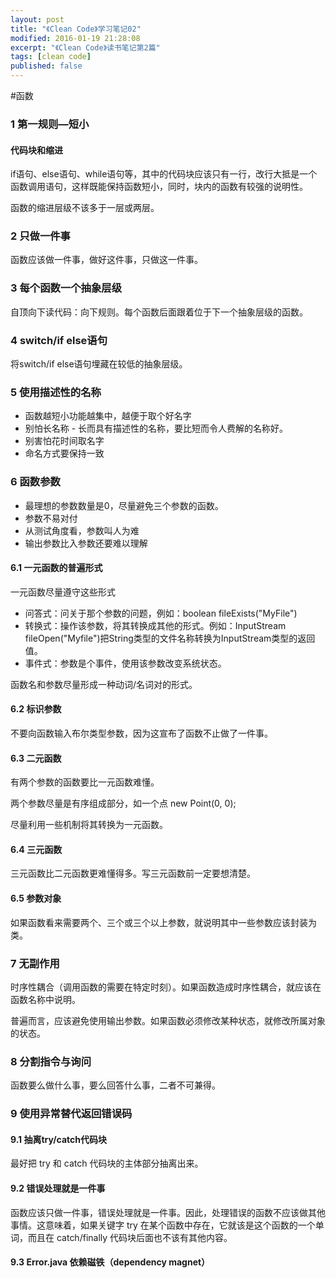 ```yaml
---
layout: post
title: "《Clean Code》学习笔记02"
modified: 2016-01-19 21:28:08
excerpt: "《Clean Code》读书笔记第2篇"
tags: [clean code]
published: false
---
```


#函数
### 1 第一规则—短小
#### 代码块和缩进
if语句、else语句、while语句等，其中的代码块应该只有一行，改行大抵是一个函数调用语句，这样既能保持函数短小，同时，块内的函数有较强的说明性。

函数的缩进层级不该多于一层或两层。

### 2 只做一件事
函数应该做一件事，做好这件事，只做这一件事。

### 3 每个函数一个抽象层级
自顶向下读代码：向下规则。每个函数后面跟着位于下一个抽象层级的函数。

### 4 switch/if else语句
将switch/if else语句埋藏在较低的抽象层级。

### 5 使用描述性的名称
- 函数越短小功能越集中，越便于取个好名字
- 别怕长名称 - 长而具有描述性的名称，要比短而令人费解的名称好。
- 别害怕花时间取名字
- 命名方式要保持一致

### 6 函数参数
- 最理想的参数数量是0，尽量避免三个参数的函数。
- 参数不易对付
- 从测试角度看，参数叫人为难
- 输出参数比入参数还要难以理解

#### 6.1 一元函数的普遍形式

一元函数尽量遵守这些形式

- 问答式：问关于那个参数的问题，例如：boolean fileExists("MyFile")
- 转换式：操作该参数，将其转换成其他的形式。例如：InputStream fileOpen("Myfile")把String类型的文件名称转换为InputStream类型的返回值。
- 事件式：参数是个事件，使用该参数改变系统状态。

函数名和参数尽量形成一种动词/名词对的形式。


#### 6.2 标识参数
不要向函数输入布尔类型参数，因为这宣布了函数不止做了一件事。

#### 6.3 二元函数
有两个参数的函数要比一元函数难懂。

两个参数尽量是有序组成部分，如一个点 new Point(0, 0);

尽量利用一些机制将其转换为一元函数。

#### 6.4 三元函数
三元函数比二元函数更难懂得多。写三元函数前一定要想清楚。

#### 6.5 参数对象
如果函数看来需要两个、三个或三个以上参数，就说明其中一些参数应该封装为类。

### 7 无副作用
时序性耦合（调用函数的需要在特定时刻）。如果函数造成时序性耦合，就应该在函数名称中说明。

普遍而言，应该避免使用输出参数。如果函数必须修改某种状态，就修改所属对象的状态。

### 8 分割指令与询问
函数要么做什么事，要么回答什么事，二者不可兼得。

### 9 使用异常替代返回错误码

#### 9.1 抽离try/catch代码块
最好把 try 和 catch 代码块的主体部分抽离出来。

#### 9.2 错误处理就是一件事

函数应该只做一件事，错误处理就是一件事。因此，处理错误的函数不应该做其他事情。这意味着，如果关键字 try 在某个函数中存在，它就该是这个函数的一个单词，而且在 catch/finally 代码块后面也不该有其他内容。

#### 9.3 Error.java 依赖磁铁（dependency magnet）

